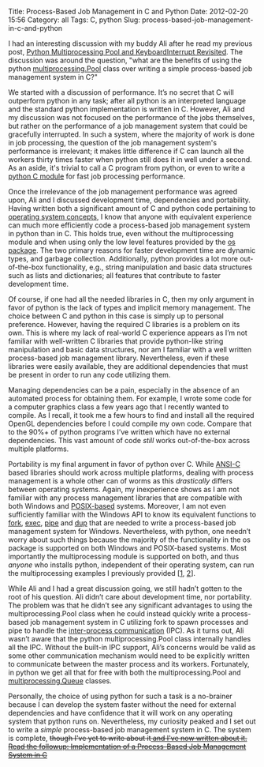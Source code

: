 Title: Process-Based Job Management in C and Python
Date: 2012-02-20 15:56
Category: all
Tags: C, python
Slug: process-based-job-management-in-c-and-python

I had an interesting discussion with my buddy Ali after he read my previous
post, [Python Multiprocessing Pool and KeyboardInterrupt Revisited][]. The
discussion was around the question, "what are the benefits of using the python
[multiprocessing.Pool][] class over writing a simple process-based job
management system in C?"

We started with a discussion of performance. It’s no secret that C will
outperform python in any task; after all python is an interpreted language and
the standard python implementation is written in C. However, Ali and my
discussion was not focused on the performance of the jobs themselves, but
rather on the performance of a job management system that could be gracefully
interrupted. In such a system, where the majority of work is done in job
processing, the question of the job management system's performance is
irrelevant; it makes little difference if C can launch all the workers thirty
times faster when python still does it in well under a second. As an aside,
it's trivial to call a C program from python, or even to write a [python C
module][] for fast job processing performance.

Once the irrelevance of the job management performance was agreed upon, Ali and
I discussed development time, dependencies and portability. Having written both
a significant amount of C and python code pertaining to [operating system
concepts][], I know that anyone with equivalent experience can much more
efficiently code a process-based job management system in python than in C.
This holds true, even without the multiprocessing module and when using only
the low level features provided by the [os package][]. The two primary reasons
for faster development time are dynamic types, and garbage collection.
Additionally, python provides a lot more out-of-the-box functionality, e.g.,
string manipulation and basic data structures such as lists and dictionaries;
all features that contribute to faster development time.

Of course, if one had all the needed libraries in C, then my only argument in
favor of python is the lack of types and implicit memory management. The choice
between C and python in this case is simply up to personal preference. However,
having the required C libraries is a problem on its own. This is where my lack
of real-world C experience appears as I’m not familiar with well-written C
libraries that provide python-like string manipulation and basic data
structures, nor am I familiar with a well written process-based job management
library. Nevertheless, even if these libraries were easily available, they are
additional dependencies that must be present in order to run any code utilizing
them.

Managing dependencies can be a pain, especially in the absence of an automated
process for obtaining them. For example, I wrote some code for a computer
graphics class a few years ago that I recently wanted to compile. As I recall,
it took me a few hours to find and install all the required OpenGL dependencies
before I could compile my own code. Compare that to the 90%+ of python programs
I’ve written which have no external dependencies. This vast amount of code
*still* works out-of-the-box across multiple platforms.

Portability is my final argument in favor of python over C. While [ANSI-C][]
based libraries should work across multiple platforms, dealing with process
management is a whole other can of worms as this *drastically* differs between
operating systems. Again, my inexperience shows as I am not familiar with any
process management libraries that are compatible with both Windows and
[POSIX-based][] systems. Moreover, I am not even sufficiently familiar with the
Windows API to know its equivalent functions to [fork][], [exec][], [pipe][]
and [dup][] that are needed to write a process-based job management system for
Windows. Nevertheless, with python, one needn’t worry about such things because
the majority of the functionality in the os package is supported on both
Windows and POSIX-based systems. Most importantly the multiprocessing module is
supported on both, and thus *anyone* who installs python, independent of their
operating system, can run the multiprocessing examples I previously provided
[[1][], [2][]].

While Ali and I had a great discussion going, we still hadn’t gotten to the
root of his question. Ali didn’t care about development time, nor portability.
The problem was that he didn’t see any significant advantages to using the
multiprocessing.Pool class when he could instead quickly write a process-based
job management system in C utilizing fork to spawn processes and pipe to handle
the [inter-process communication][] (IPC). As it turns out, Ali wasn’t aware
that the python multiprocessing.Pool class internally handles all the IPC.
Without the built-in IPC support, Ali’s concerns would be valid as some other
communication mechanism would need to be explicitly written to communicate
between the master process and its workers. Fortunately, in python we get all
that for free with both the multiprocessing.Pool and [multiprocessing.Queue][]
classes.

Personally, the choice of using python for such a task is a no-brainer because
I can develop the system faster without the need for external dependencies and
have confidence that it will work on any operating system that python runs on.
Nevertheless, my curiosity peaked and I set out to write a *simple*
process-based job management system in C. The system is complete, <del>though
I've yet to write about it<del><ins datetime="2012-02-24T07:02:59+00:00"> and
I've now written about it. Read the followup: [Implementation of a
Process-Based Job Management System in C][]</ins>

  [Python Multiprocessing Pool and KeyboardInterrupt Revisited]: /2012/02/14/python-multiprocessing-pool-and-keyboardinterrupt-revisited/
  [multiprocessing.Pool]: http://docs.python.org/library/multiprocessing.html#module-multiprocessing.pool
  [python C module]: /2010/09/14/properly-handling-the-keyboard-interrupt-exception-sigint-within-a-python-c-module/
    "Properly Handling the Keyboard Interrupt Exception (SIGINT) within a Python C Module"
  [operating system concepts]: http://cs.ucsb.edu/~bboe/p/cv#teaching
  [os package]: http://docs.python.org/library/os.html
  [ANSI-C]: http://en.wikipedia.org/wiki/ANSI_C
  [POSIX-based]: http://en.wikipedia.org/wiki/POSIX
  [fork]: http://pubs.opengroup.org/onlinepubs/009604599/functions/fork.html
  [exec]: http://pubs.opengroup.org/onlinepubs/009604499/functions/exec.html
  [pipe]: http://pubs.opengroup.org/onlinepubs/009604599/functions/pipe.html
  [dup]: http://pubs.opengroup.org/onlinepubs/007904975/functions/dup.html
  [1]: /2010/08/26/python-multiprocessing-and-keyboardinterrupt/
    "Python Multiprocessing and KeyboardInterrupt"
  [2]: /2011/01/28/the-python-multiprocessing-queue-and-large-objects/
    "The Python Multiprocessing Queue and Large Objects"
  [inter-process communication]: http://en.wikipedia.org/wiki/Inter-process_communication
  [multiprocessing.Queue]: http://docs.python.org/library/multiprocessing.html#exchanging-objects-between-processes
  [Implementation of a Process-Based Job Management System in C]: /2012/02/23/implementation-of-a-process-based-job-management-system-in-c/
    "Implementation of a Process-Based Job Management System in C"
